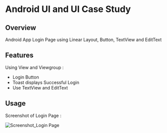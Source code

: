 # Android UI and UI Case Study

## Overview
Android App Login Page using Linear Layout, Button, TextView and EditText

## Features
Using View and Viewgroup :
- Login Button
- Toast displays Successful Login
- Use TextView and EditText

## Usage
Screenshot of Login Page :

![Screenshot_Login Page](https://user-images.githubusercontent.com/56164259/68088233-646aa580-fe8f-11e9-8735-e5fb469e8642.png)

